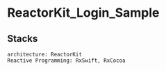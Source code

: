 # ReactorKit_Login_Sample

## Stacks
```
architecture: ReactorKit
Reactive Programming: RxSwift, RxCocoa
